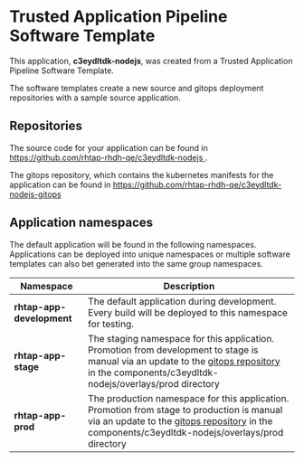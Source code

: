 # Trusted Application Pipeline Software Template

This application, **c3eydltdk-nodejs**, was created from a Trusted Application Pipeline Software Template.

The software templates create a new source and gitops deployment repositories with a sample source application. 

## Repositories

The source code for your application can be found in [https://github.com/rhtap-rhdh-qe/c3eydltdk-nodejs ](https://github.com/rhtap-rhdh-qe/c3eydltdk-nodejs ).
 
The gitops repository, which contains the kubernetes manifests for the application can be found in 
[https://github.com/rhtap-rhdh-qe/c3eydltdk-nodejs-gitops ](https://github.com/rhtap-rhdh-qe/c3eydltdk-nodejs-gitops ) 

## Application namespaces 

The default application will be found in the following namespaces. Applications can be deployed into unique namespaces or multiple software templates can also bet generated into the same group namespaces.  

|  Namespace   |  Description   |  
| -------- | -------- |   
| **rhtap-app-development** | The default application during development. Every build will be deployed to this namespace for testing. | 
| **rhtap-app-stage** | The staging namespace for this application. Promotion from development to stage is manual via an update to the [gitops repository](https://github.com/rhtap-rhdh-qe/c3eydltdk-nodejs-gitops ) in the components/c3eydltdk-nodejs/overlays/prod directory |  
| **rhtap-app-prod** | The production namespace for this application. Promotion from stage to production is manual via an update to the [gitops repository](https://github.com/rhtap-rhdh-qe/c3eydltdk-nodejs-gitops ) in the components/c3eydltdk-nodejs/overlays/prod directory | 